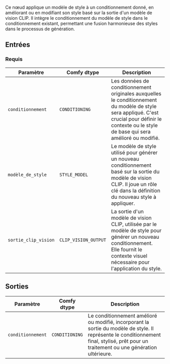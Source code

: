 
Ce nœud applique un modèle de style à un conditionnement donné, en améliorant ou en modifiant son style basé sur la sortie d'un modèle de vision CLIP. Il intègre le conditionnement du modèle de style dans le conditionnement existant, permettant une fusion harmonieuse des styles dans le processus de génération.

## Entrées

### Requis

| Paramètre             | Comfy dtype          | Description |
|-----------------------|-----------------------|-------------|
| `conditionnement`        | `CONDITIONING`       | Les données de conditionnement originales auxquelles le conditionnement du modèle de style sera appliqué. C'est crucial pour définir le contexte ou le style de base qui sera amélioré ou modifié. |
| `modèle_de_style`         | `STYLE_MODEL`        | Le modèle de style utilisé pour générer un nouveau conditionnement basé sur la sortie du modèle de vision CLIP. Il joue un rôle clé dans la définition du nouveau style à appliquer. |
| `sortie_clip_vision`  | `CLIP_VISION_OUTPUT` | La sortie d'un modèle de vision CLIP, utilisée par le modèle de style pour générer un nouveau conditionnement. Elle fournit le contexte visuel nécessaire pour l'application du style. |

## Sorties

| Paramètre            | Comfy dtype           | Description |
|----------------------|-----------------------|-------------|
| `conditionnement`       | `CONDITIONING`        | Le conditionnement amélioré ou modifié, incorporant la sortie du modèle de style. Il représente le conditionnement final, stylisé, prêt pour un traitement ou une génération ultérieure. |
